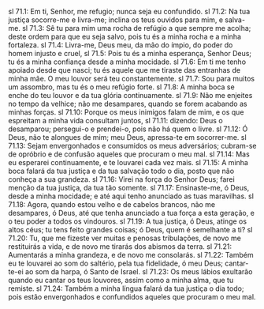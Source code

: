 sl 71.1: Em ti, Senhor, me refugio; nunca seja eu confundido.
sl 71.2: Na tua justiça socorre-me e livra-me; inclina os teus ouvidos para mim, e salva-me.
sl 71.3: Sê tu para mim uma rocha de refúgio a que sempre me acolha; deste ordem para que eu seja salvo, pois tu és a minha rocha e a minha fortaleza.
sl 71.4: Livra-me, Deus meu, da mão do ímpio, do poder do homem injusto e cruel,
sl 71.5: Pois tu és a minha esperança, Senhor Deus; tu és a minha confiança desde a minha mocidade.
sl 71.6: Em ti me tenho apoiado desde que nasci; tu és aquele que me tiraste das entranhas de minha mãe. O meu louvor será teu constantemente.
sl 71.7: Sou para muitos um assombro, mas tu és o meu refúgio forte.
sl 71.8: A minha boca se enche do teu louvor e da tua glória continuamente.
sl 71.9: Não me enjeites no tempo da velhice; não me desampares, quando se forem acabando as minhas forças.
sl 71.10: Porque os meus inimigos falam de mim, e os que espreitam a minha vida consultam juntos,
sl 71.11: dizendo: Deus o desamparou; persegui-o e prendei-o, pois não há quem o livre.
sl 71.12: Ó Deus, não te alongues de mim; meu Deus, apressa-te em socorrer-me.
sl 71.13: Sejam envergonhados e consumidos os meus adversários; cubram-se de opróbrio e de confusão aqueles que procuram o meu mal.
sl 71.14: Mas eu esperarei continuamente, e te louvarei cada vez mais.
sl 71.15: A minha boca falará da tua justiça e da tua salvação todo o dia, posto que não conheça a sua grandeza.
sl 71.16: Virei na força do Senhor Deus; farei menção da tua justiça, da tua tão somente.
sl 71.17: Ensinaste-me, ó Deus, desde a minha mocidade; e até aqui tenho anunciado as tuas maravilhas.
sl 71.18: Agora, quando estou velho e de cabelos brancos, não me desampares, ó Deus, até que tenha anunciado a tua força a esta geração, e o teu poder a todos os vindouros.
sl 71.19: A tua justiça, ó Deus, atinge os altos céus; tu tens feito grandes coisas; ó Deus, quem é semelhante a ti?
sl 71.20: Tu, que me fizeste ver muitas e penosas tribulações, de novo me restituirás a vida, e de novo me tirarás dos abismos da terra.
sl 71.21: Aumentarás a minha grandeza, e de novo me consolarás.
sl 71.22: Também eu te louvarei ao som do saltério, pela tua fidelidade, ó meu Deus; cantar-te-ei ao som da harpa, ó Santo de Israel.
sl 71.23: Os meus lábios exultarão quando eu cantar os teus louvores, assim como a minha alma, que tu remiste.
sl 71.24: Também a minha língua falará da tua justiça o dia todo; pois estão envergonhados e confundidos aqueles que procuram o meu mal.
